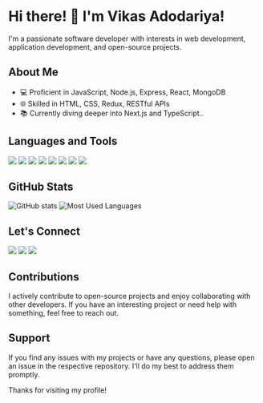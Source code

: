 # Hi there! 👋 I'm Vikas Adodariya!

I'm a passionate software developer with interests in web development, application development, and open-source projects.

## About Me

- 💻 Proficient in JavaScript, Node.js, Express, React, MongoDB
- 🌐 Skilled in HTML, CSS, Redux, RESTful APIs
- 📚 Currently diving deeper into Next.js and TypeScript..

## Languages and Tools
<img src="https://img.icons8.com/color/48/000000/javascript.png"/> <img src="https://img.icons8.com/color/48/000000/nodejs.png"/> <img src="https://img.icons8.com/color/48/000000/react-native.png"/> <img src="https://img.icons8.com/color/48/000000/mongodb.png"/> <img src="https://img.icons8.com/color/48/000000/html-5.png"/> <img src="https://img.icons8.com/color/48/000000/css3.png"/> <img src="https://img.icons8.com/color/48/000000/next-js.png"/> <img src="https://img.icons8.com/color/48/000000/typescript.png"/>

## GitHub Stats
![GitHub stats](https://github-readme-stats.vercel.app/api?username=VIKASADODARIYA&show_icons=true&theme=algolia)
![Most Used Languages](https://github-readme-stats.vercel.app/api/top-langs/?username=VIKASADODARIYA&layout=compact&theme=algolia)

## Let's Connect
 [<img src="https://img.icons8.com/fluent/48/000000/gmail.png"/>](mailto:adodariyavikas@gmail.com) [<img src="https://img.icons8.com/color/48/000000/linkedin.png"/>](https://www.linkedin.com/in/vikas-adodariya-22b719242) [<img src="https://img.icons8.com/color/48/000000/twitter.png"/>](https://x.com/Vikas_Patel_10)

## Contributions

I actively contribute to open-source projects and enjoy collaborating with other developers. If you have an interesting project or need help with something, feel free to reach out.

## Support

If you find any issues with my projects or have any questions, please open an issue in the respective repository. I'll do my best to address them promptly.

Thanks for visiting my profile!
